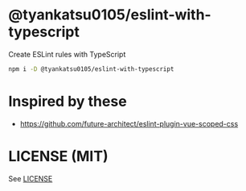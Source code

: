 # @tyankatsu0105/eslint-with-typescript

Create ESLint rules with TypeScript

```bash
npm i -D @tyankatsu0105/eslint-with-typescript
```

# Inspired by these

- https://github.com/future-architect/eslint-plugin-vue-scoped-css

# LICENSE (MIT)

See [LICENSE](https://github.com/tyankatsu0105/eslint-with-typescript/LICENSE)
